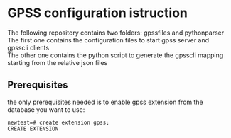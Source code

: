 # GPSS configuration istruction

The following repository contains two folders: gpssfiles and pythonparser </br>
The first one contains the configuration files to start gpss server and gpsscli clients </br>
The other one contains the python script to generate the gpsscli mapping starting from the relative json files 

## Prerequisites

the only prerequisites needed is to enable gpss extension from the database you want to use:

```
newtest=# create extension gpss;
CREATE EXTENSION
```
